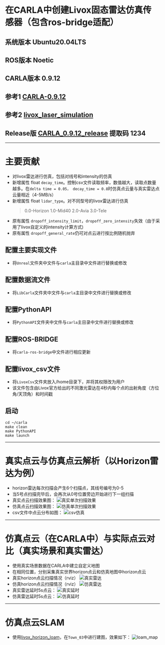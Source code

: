 # 在CARLA中创建Livox固态雷达仿真传感器（包含ros-bridge适配）
## 系统版本 Ubuntu20.04LTS
## ROS版本 Noetic
## CARLA版本 0.9.12
## 参考1 [CARLA-0.9.12](https://carla.readthedocs.io/en/0.9.12/) 
## 参考2 [livox_laser_simulation](https://github.com/Livox-SDK/livox_laser_simulation)
## Release版 [CARLA_0.9.12_release](https://pan.baidu.com/s/13jVmsSYXZfmdeD4TttYO-A) 提取码 1234
---
# 主要贡献
+ 对livox雷达进行仿真，包括对线号和intensity的仿真
+ 新增属性 float `decay_time`。控制csv文件读取频率，数值越大，读取点数量越多。在`delta time = 0.05， decay_time = 0.8`时仿真点云量与真实雷达点云量相近（4-5MB/s）
+ 新增属性 float `lidar_type`。对不同型号的livox雷达进行仿真
    >0.0-Horizon
    1.0-Mid40
    2.0-Avia
    3.0-Tele
+ 原有属性 `dropoff_intensity_limit`，`dropoff_zero_intensity`失效（由于采用了livox自定义的intensity计算方式)
+ 原有属性 `dropoff_general_rate`仍可对点云进行按比例随机抛弃

## 配置主要实现文件
+ 将`Unreal`文件夹中文件与`carla`主目录中文件进行替换或修改

## 配置数据流文件
+ 将`LibCarla`文件夹中文件与`carla`主目录中文件进行替换或修改

## 配置PythonAPI
+ 将`PythonAPI`文件夹中文件与`carla`主目录中文件进行替换或修改

## 配置ROS-BRIDGE
+ 将`carla-ros-bridge`中文件进行相应更新

## 配置livox_csv文件
+ 将`LivoxCsv`文件夹放入/home目录下，并将其权限改为用户
+ 该文件包含由Livox官方给出的不同激光雷达在4秒内每个点的出射角度（方位角/天顶角）和时间戳

## 启动

```
cd ~/carla
make clean
make PythonAPI
make launch
```

---
# 真实点云与仿真点云解析（以Horizon雷达为例）
+ horizon雷达每次扫描会产生6个扫描点，其线号编号为0-5
+ 当5号点扫描完毕后，会再次从0号位置旁边开始进行下一组扫描
+ 真实点云扫描效果图：
![真实单次扫描效果](pic/real_scan_points.png)
+ 仿真点云扫描效果图：
![仿真单次扫描效果](pic/simulation_scan_points.png)
+ csv文件中点云分布如图：
![csv仿真](pic/simulation_loop.jpg)

---
# 仿真点云（在CARLA中）与实际点云对比（真实场景和真实雷达）
+ 使用真实场景数据在CARLA中建立自定义地图
+ 在相同位置，分别采集真实世界horizon点云和仿真地图中horizon点云
+ 真实horizon点云扫描情况（rviz）
![真实雷达](pic/real_scan.gif)
+ 仿真horizon点云扫描情况（rviz）
![仿真雷达](pic/simulation_scan.gif)
+ 真实雷达延时5s点云：
![真实延时](pic/decay_5_real.png)
+ 仿真雷达延时5s点云：
![仿真延时](pic/decay_5_sim.png)

---
# 仿真点云SLAM
+ 使用[livox_horizon_loam](https://github.com/Livox-SDK/livox_horizon_loam)，在`Town_03`中进行建图，效果如下：
![loam_map](pic/loam_town03.png)
